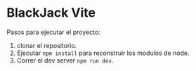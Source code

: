 # BlackJack Vite

Pasos para ejecutar el proyecto:

1. clonar el repositorio.
2. Ejecutar ``` npm install ``` para reconstruir los modulos de node.
3. Correr el dev server ``` npm run dev ```.